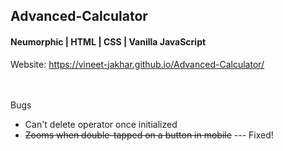 <h2> Advanced-Calculator</h2>

<h4>Neumorphic | HTML | CSS | Vanilla JavaScript</h4>

Website: https://vineet-jakhar.github.io/Advanced-Calculator/
<br><br><br>

Bugs<br>
- Can't delete operator once initialized <br>
-  <s>Zooms when double-tapped on a button in mobile</s> --- Fixed!<br>


